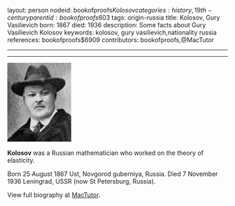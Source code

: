 layout: person
nodeid: bookofproofs$Kolosov
categories: history,19th-century
parentid: bookofproofs$603
tags: origin-russia
title: Kolosov, Gury Vasilievich
born: 1867
died: 1936
description: Some facts about Gury Vasilievich Kolosov
keywords: kolosov, gury vasilievich,nationality russia
references: bookofproofs$6909
contributors: bookofproofs,@MacTutor

---


---

![Kolosov.jpg](https://github.com/bookofproofs/bookofproofs.github.io/blob/main/_sources/_assets/images/portraits/Kolosov.jpg?raw=true)

**Kolosov** was a Russian mathematician who worked on the theory of elasticity.

Born 25 August 1867 Ust, Novgorod guberniya, Russia. Died 7 November 1936 Leningrad, USSR (now St Petersburg, Russia).


View full biography at [MacTutor](https://mathshistory.st-andrews.ac.uk/Biographies/Kolosov/).